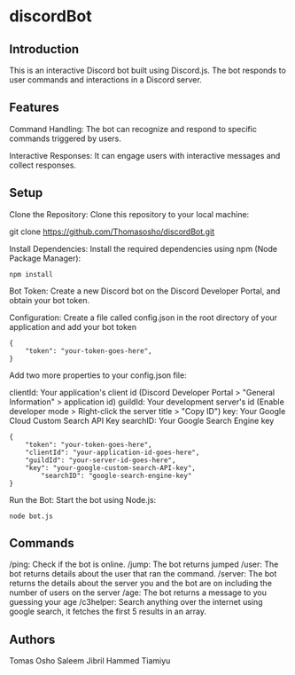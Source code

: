 # discordBot

## Introduction
This is an interactive Discord bot built using Discord.js. The bot responds to user commands and interactions in a Discord server.

## Features

Command Handling: The bot can recognize and respond to specific commands triggered by users.

Interactive Responses: It can engage users with interactive messages and collect responses.

## Setup

Clone the Repository: Clone this repository to your local machine:

git clone https://github.com/Thomasosho/discordBot.git

Install Dependencies: Install the required dependencies using npm (Node Package Manager):
```
npm install
```

Bot Token: Create a new Discord bot on the Discord Developer Portal, and obtain your bot token.

Configuration: Create a file called config.json in the root directory of your application and add your bot token
```
{
	"token": "your-token-goes-here",
}
```

Add two more properties to your config.json file:

clientId: Your application's client id (Discord Developer Portal > "General Information" > application id)
guildId: Your development server's id (Enable developer mode > Right-click the server title > "Copy ID")
key: Your Google Cloud Custom Search API Key
searchID: Your Google Search Engine key
```
{
	"token": "your-token-goes-here",
	"clientId": "your-application-id-goes-here",
	"guildId": "your-server-id-goes-here",
	"key": "your-google-custom-search-API-key",
    	"searchID": "google-search-engine-key"
}
```

Run the Bot: Start the bot using Node.js:
```
node bot.js
```

## Commands
/ping: Check if the bot is online.
/jump: The bot returns jumped
/user: The bot returns details about the user that ran the command.
/server: The bot returns the details about the server you and the bot are on including the number of users on the server
/age: The bot returns a message to you guessing your age 
/c3helper: Search anything over the internet using google search, it fetches the first 5 results in an array.


## Authors

Tomas Osho
Saleem Jibril
Hammed Tiamiyu



